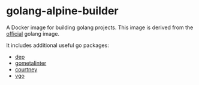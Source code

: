 # golang-alpine-builder

A Docker image for building golang projects.  This image is derived from the [official](https://hub.docker.com/_/golang/) golang image.

It includes additional useful go packages:

* [dep](github.com/golang/dep/cmd/dep)
* [gometalinter](github.com/alecthomas/gometalinter)
* [courtney](https://github.com/dave/courtney)
* [vgo](https://github.com/golang/go/wiki/vgo-user-guide)

